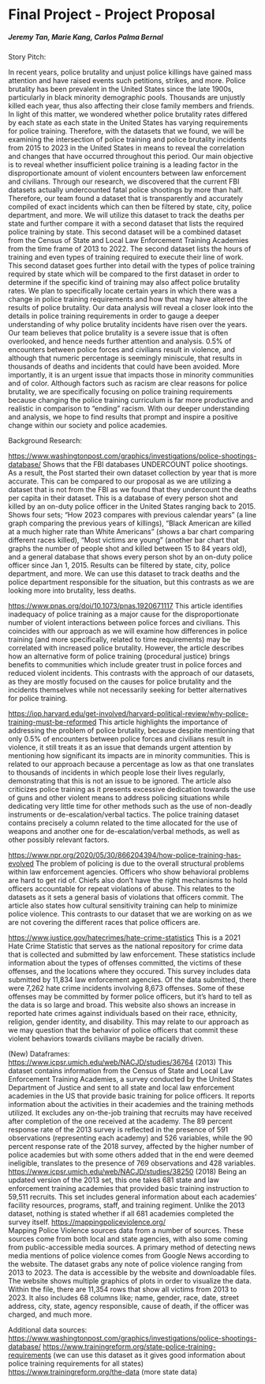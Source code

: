# Final Project - Project Proposal
##### Jeremy Tan, Marie Kang, Carlos Palma Bernal 

Story Pitch: 

	
In recent years, police brutality and unjust police killings have gained mass attention and have raised events such petitions, strikes, and more. Police brutality has been prevalent in the United States since the late 1900s, particularly in black minority demographic pools. Thousands are unjustly killed each year, thus also affecting their close family members and friends. In light of this matter, we wondered whether police brutality rates differed by each state as each state in the United States has varying requirements for police training. Therefore, with the datasets that we found, we will be examining the intersection of police training and police brutality incidents from 2015 to 2023 in the United States in means to reveal the correlation and changes that have occurred throughout this period. Our main objective is to reveal whether insufficient police training is a leading factor in the disproportionate amount of violent encounters between law enforcement and civilians. 
Through our research, we discovered that the current FBI datasets actually undercounted fatal police shootings by more than half. Therefore, our team found a dataset that is transparently and accurately compiled of exact incidents which can then be filtered by state, city, police department, and more. We will utilize this dataset to track the deaths per state and further compare it with a second dataset that lists the required police training by state. This second dataset will be a combined dataset from the Census of State and Local Law Enforcement Training Academies from the time frame of 2013 to 2022. The second dataset lists the hours of training and even types of training required to execute their line of work. This second dataset goes further into detail with the types of police training required by state which will be compared to the first dataset in order to determine if the specific kind of training may also affect police brutality rates. We plan to specifically locate certain years in which there was a change in police training requirements and how that may have altered the results of police brutality. Our data analysis will reveal a closer look into the details in police training requirements in order to gauge a deeper understanding of why police brutality incidents have risen over the years. 
Our team believes that police brutality is a severe issue that is often overlooked, and hence needs further attention and analysis. 0.5% of encounters between police forces and civilians result in violence, and although that numeric percentage is seemingly miniscule, that results in thousands of deaths and incidents that could have been avoided. More importantly, it is an urgent issue that impacts those in minority communities and of color. Although factors such as racism are clear reasons for police brutality, we are specifically focusing on police training requirements because changing the police training curriculum is far more productive and realistic in comparison to “ending” racism. With our deeper understanding and analysis, we hope to find results that prompt and inspire a positive change within our society and police academies. 

Background Research: 

https://www.washingtonpost.com/graphics/investigations/police-shootings-database/ 
Shows that the FBI databases UNDERCOUNT police shootings. As a result, the Post started their own dataset collection by year that is more accurate. This can be compared to our proposal as we are utilizing a dataset that is not from the FBI as we found that they undercount the deaths per capita in their dataset. 
This is a database of every person shot and killed by an on-duty police officer in the United States ranging back to 2015. Shows four sets; “How 2023 compares with previous calendar years” (a line graph comparing the previous years of killings), “Black American are killed at a much higher rate than White Americans” (shows a bar chart comparing different races killed), “Most victims are young” (another bar chart that graphs the number of people shot and killed between 15 to 84 years old), and a general database that shows every person shot by an on-duty police officer since Jan 1, 2015. Results can be filtered by state, city, police department, and more. We can use this dataset to track deaths and the police department responsible for the situation, but this contrasts as we are looking more into brutality, less deaths. 

https://www.pnas.org/doi/10.1073/pnas.1920671117
This article identifies inadequacy of police training as a major cause for the disproportionate number of violent interactions between police forces and civilians. This coincides with our approach as we will examine how differences in police training (and more specifically, related to time requirements) may be correlated with increased police brutality.
However, the article describes how an alternative form of police training (procedural justice) brings benefits to communities which include greater trust in police forces and reduced violent incidents. This contrasts with the approach of our datasets, as they are mostly focused on the causes for police brutality and the incidents themselves while not necessarily seeking for better alternatives for police training. 

https://iop.harvard.edu/get-involved/harvard-political-review/why-police-training-must-be-reformed
This article highlights the importance of addressing the problem of police brutality, because despite mentioning that only 0.5% of encounters between police forces and civilians result in violence, it still treats it as an issue that demands urgent attention by mentioning how significant its impacts are in minority communities. This is related to our approach because a percentage as low as that one translates to thousands of incidents in which people lose their lives regularly, demonstrating that this is not an issue to be ignored.
The article also criticizes police training as it presents excessive dedication towards the use of guns and other violent means to address policing situations while dedicating very little time for other methods such as the use of non-deadly instruments or de-escalation/verbal tactics. The police training dataset contains precisely a column related to the time allocated for the use of weapons and another one for de-escalation/verbal methods, as well as other possibly relevant factors.

https://www.npr.org/2020/05/30/866204394/how-police-training-has-evolved
The problem of policing is due to the overall structural problems within law enforcement agencies. Officers who show behavioral problems are hard to get rid of. Chiefs also don’t have the right mechanisms to hold officers accountable for repeat violations of abuse. This relates to the datasets as it sets a general basis of violations that officers commit. 
The article also states how cultural sensitivity training can help to minimize police violence. This contrasts to our dataset that we are working on as we are not covering the different races that police officers are. 

https://www.justice.gov/hatecrimes/hate-crime-statistics
This is a 2021 Hate Crime Statistic that serves as the national repository for crime data that is collected and submitted by law enforcement. These statistics include information about the types of offenses committed, the victims of these offenses, and the locations where they occured. This survey includes data submitted by 11,834 law enforcement agencies. Of the data submitted, there were  7,262 hate crime incidents involving 8,673 offenses. Some of these offenses may be committed by former police officers, but it’s hard to tell as the data is so large and broad. 
This website also shows an increase in reported hate crimes against individuals based on their race, ethnicity, religion, gender identity, and disability. This may relate to our approach as we may question that the behavior of police officers that commit these violent behaviors towards civilians maybe be racially driven. 






(New) Dataframes:
https://www.icpsr.umich.edu/web/NACJD/studies/36764 (2013) 
This dataset contains information from the Census of State and Local Law Enforcement Training Academies, a survey conducted by the United States Department of Justice and sent to all state and local law enforcement academies in the US that provide basic training for police officers. It reports information about the activities in their academies and the training methods utilized. It excludes any on-the-job training that recruits may have received after completion of the one received at the academy. The 89 percent response rate of the 2013 survey is reflected in the presence of 591 observations (representing each academy) and 526 variables, while the 90 percent response rate of the 2018 survey, affected by the higher number of police academies but with some others added that in the end were deemed ineligible, translates to the presence of 769 observations and 428 variables.
https://www.icpsr.umich.edu/web/NACJD/studies/38250 (2018)
Being an updated version of the 2013 set, this one takes 681 state and law enforcement training academies that provided basic training instruction to 59,511 recruits. This set includes general information about each academies’ facility resources, programs, staff, and training regiment. Unlike the 2013 dataset, nothing is stated whether if all 681 academies completed the survey itself. 
https://mappingpoliceviolence.org/   
Mapping Police Violence sources data from a number of sources. These sources come from both local and state agencies, with also some coming from public-accessible media sources. A primary method of detecting news media mentions of police violence comes from Google News according to the website. The dataset grabs any note of police violence ranging from 2013 to 2023.  The data is accessible by the website and downloadable files. The website shows multiple graphics of plots in order to visualize the data. Within the file, there are 11,354 rows that show all victims from 2013 to 2023. It also includes 68 columns like; name, gender, race, date, street address, city, state, agency responsible, cause of death, if the officer was charged, and much more. 


Additional data sources: 
https://www.washingtonpost.com/graphics/investigations/police-shootings-database/ 
https://www.trainingreform.org/state-police-training-requirements (we can use this dataset as it gives good information about police training requirements for all states) 
https://www.trainingreform.org/the-data (more state data) 


